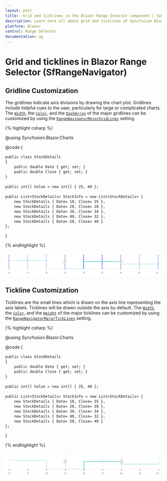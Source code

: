 ```yaml
---
layout: post
title:  Grid and ticklines in the Blazor Range Selector component | Syncfusion 
description: Learn here all about grid and ticklines of Syncfusion Blazor Range Selector (SfRangeNavigator) component and more.
platform: Blazor
control: Range Selector
documentation: ug
---
```


# Grid and ticklines in Blazor Range Selector (SfRangeNavigator)

## Gridline Customization

The gridlines indicate axis divisions by drawing the chart plot. Gridlines include helpful cues to the user, particularly for large or complicated charts. The [`Width`](https://help.syncfusion.com/cr/blazor/Syncfusion.Blazor.Charts.ChartCommonMajorGridLines.html#Syncfusion_Blazor_Charts_ChartCommonMajorGridLines_Width), the [`Color`](https://help.syncfusion.com/cr/blazor/Syncfusion.Blazor.Charts.ChartCommonMajorGridLines.html#Syncfusion_Blazor_Charts_ChartCommonMajorGridLines_Color), and the [`DashArray`](https://help.syncfusion.com/cr/blazor/Syncfusion.Blazor.Charts.ChartCommonMajorGridLines.html#Syncfusion_Blazor_Charts_ChartCommonMajorGridLines_DashArray) of the major gridlines can be customized by using the [`RangeNavigatorMajorGridLines`](https://help.syncfusion.com/cr/blazor/Syncfusion.Blazor.Charts.RangeNavigatorMajorGridLines.html) setting.

{% highlight csharp %}

@using Syncfusion.Blazor.Charts

<SfRangeNavigator Value="@Value" ValueType="RangeValueType.Double">
    <RangeNavigatorMajorGridLines Color="Blue" Width="4" DashArray="5,5"></RangeNavigatorMajorGridLines>
    <RangeNavigatorSeriesCollection>
        <RangeNavigatorSeries DataSource="@StockInfo" XName="Date" Type="RangeNavigatorType.StepLine" YName="Close">
        </RangeNavigatorSeries>
    </RangeNavigatorSeriesCollection>
</SfRangeNavigator>

@code {

    public class StockDetails
    {
        public double Date { get; set; }
        public double Close { get; set; }
    }

    public int[] Value = new int[] { 25, 40 };

    public List<StockDetails> StockInfo = new List<StockDetails> {
        new StockDetails { Date= 10, Close= 35 },
        new StockDetails { Date= 20, Close= 28 },
        new StockDetails { Date= 30, Close= 34 },
        new StockDetails { Date= 40, Close= 32 },
        new StockDetails { Date= 50, Close= 40 }
    };
}

{% endhighlight %}

![Gridline customization](images/grid-tick/grid.png)

## Tickline Customization

Ticklines are the small lines which is drawn on the axis line representing the axis labels. Ticklines will be drawn outside the axis by default. The [`Width`](https://help.syncfusion.com/cr/blazor/Syncfusion.Blazor.Charts.ChartCommonMajorTickLines.html#Syncfusion_Blazor_Charts_ChartCommonMajorTickLines_Width), the [`Color`](https://help.syncfusion.com/cr/blazor/Syncfusion.Blazor.Charts.ChartCommonMajorTickLines.html#Syncfusion_Blazor_Charts_ChartCommonMajorTickLines_Color), and the [`Height`](https://help.syncfusion.com/cr/blazor/Syncfusion.Blazor.Charts.ChartCommonMajorTickLines.html#Syncfusion_Blazor_Charts_ChartCommonMajorTickLines_Height) of the major ticklines can be customized by using the [`RangeNavigatorMajorTickLines`](https://help.syncfusion.com/cr/blazor/Syncfusion.Blazor.Charts.RangeNavigatorMajorTickLines.html) setting.

{% highlight csharp %}

@using Syncfusion.Blazor.Charts

<SfRangeNavigator Value="@Value" ValueType="RangeValueType.Double">
    <RangeNavigatorMajorTickLines Color="Red" Width="3"></RangeNavigatorMajorTickLines>
    <RangeNavigatorSeriesCollection>
        <RangeNavigatorSeries DataSource="@StockInfo" XName="Date" Type="RangeNavigatorType.StepLine" YName="Close">
        </RangeNavigatorSeries>
    </RangeNavigatorSeriesCollection>
</SfRangeNavigator>

@code {

    public class StockDetails
    {
        public double Date { get; set; }
        public double Close { get; set; }
    }

    public int[] Value = new int[] { 25, 40 };

    public List<StockDetails> StockInfo = new List<StockDetails> {
        new StockDetails { Date= 10, Close= 35 },
        new StockDetails { Date= 20, Close= 28 },
        new StockDetails { Date= 30, Close= 34 },
        new StockDetails { Date= 40, Close= 32 },
        new StockDetails { Date= 50, Close= 40 }
    };
}

{% endhighlight %}

![Tickline customization](images/grid-tick/tick.png)